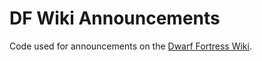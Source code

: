 DF Wiki Announcements
=====================

Code used for announcements on the [Dwarf Fortress Wiki](http://dwarffortresswiki.org/index.php/Main_Page).


